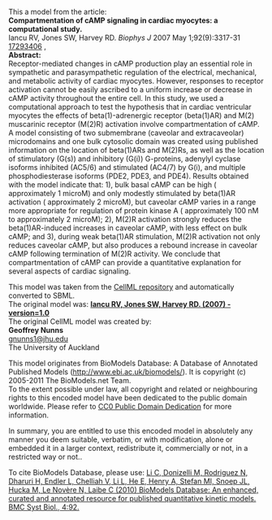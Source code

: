 

This a model from the article:  
**Compartmentation of cAMP signaling in cardiac myocytes: a computational study.**   
Iancu RV, Jones SW, Harvey RD. _Biophys J_ 2007 May 1;92(9):3317-31
[17293406](http://www.ncbi.nlm.nih.gov/pubmed/17293406) ,  
**Abstract:**   
Receptor-mediated changes in cAMP production play an essential role in
sympathetic and parasympathetic regulation of the electrical, mechanical, and
metabolic activity of cardiac myocytes. However, responses to receptor
activation cannot be easily ascribed to a uniform increase or decrease in cAMP
activity throughout the entire cell. In this study, we used a computational
approach to test the hypothesis that in cardiac ventricular myocytes the
effects of beta(1)-adrenergic receptor (beta(1)AR) and M(2) muscarinic
receptor (M(2)R) activation involve compartmentation of cAMP. A model
consisting of two submembrane (caveolar and extracaveolar) microdomains and
one bulk cytosolic domain was created using published information on the
location of beta(1)ARs and M(2)Rs, as well as the location of stimulatory
(G(s)) and inhibitory (G(i)) G-proteins, adenylyl cyclase isoforms inhibited
(AC5/6) and stimulated (AC4/7) by G(i), and multiple phosphodiesterase
isoforms (PDE2, PDE3, and PDE4). Results obtained with the model indicate
that: 1), bulk basal cAMP can be high ( approximately 1 microM) and only
modestly stimulated by beta(1)AR activation ( approximately 2 microM), but
caveolar cAMP varies in a range more appropriate for regulation of protein
kinase A ( approximately 100 nM to approximately 2 microM); 2), M(2)R
activation strongly reduces the beta(1)AR-induced increases in caveolar cAMP,
with less effect on bulk cAMP; and 3), during weak beta(1)AR stimulation,
M(2)R activation not only reduces caveolar cAMP, but also produces a rebound
increase in caveolar cAMP following termination of M(2)R activity. We conclude
that compartmentation of cAMP can provide a quantitative explanation for
several aspects of cardiac signaling.

This model was taken from the [CellML
repository](http://www.cellml.org/models) and automatically converted to SBML.  
The original model was: [ **Iancu RV, Jones SW, Harvey RD. (2007) -
version=1.0**
](http://models.cellml.org/exposure/a2d3723fb275f206327ed8b6b77051b7)  
The original CellML model was created by:  
**Geoffrey Nunns**   
gnunns1@jhu.edu  
The University of Auckland  

This model originates from BioModels Database: A Database of Annotated
Published Models (http://www.ebi.ac.uk/biomodels/). It is copyright (c)
2005-2011 The BioModels.net Team.  
To the extent possible under law, all copyright and related or neighbouring
rights to this encoded model have been dedicated to the public domain
worldwide. Please refer to [CC0 Public Domain
Dedication](http://creativecommons.org/publicdomain/zero/1.0/) for more
information.

In summary, you are entitled to use this encoded model in absolutely any
manner you deem suitable, verbatim, or with modification, alone or embedded it
in a larger context, redistribute it, commercially or not, in a restricted way
or not..  
  
To cite BioModels Database, please use: [Li C, Donizelli M, Rodriguez N,
Dharuri H, Endler L, Chelliah V, Li L, He E, Henry A, Stefan MI, Snoep JL,
Hucka M, Le Novère N, Laibe C (2010) BioModels Database: An enhanced, curated
and annotated resource for published quantitative kinetic models. BMC Syst
Biol., 4:92.](http://www.ncbi.nlm.nih.gov/pubmed/20587024)

